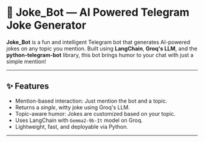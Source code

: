# 🤖 Joke_Bot — AI Powered Telegram Joke Generator

**Joke_Bot** is a fun and intelligent Telegram bot that generates AI-powered jokes on any topic you mention. Built using **LangChain**, **Groq's LLM**, and the **python-telegram-bot** library, this bot brings humor to your chat with just a simple mention!

---

## ✨ Features

-  Mention-based interaction: Just mention the bot and a topic.
-  Returns a *single*, witty joke using Groq's LLM.
-  Topic-aware humor: Jokes are customized based on your topic.
-  Uses LangChain with `Gemma2-9b-It` model on Groq.
-  Lightweight, fast, and deployable via Python.

---


